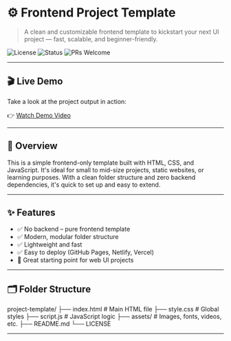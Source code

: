 # ⚙️ Frontend Project Template

> A clean and customizable frontend template to kickstart your next UI project — fast, scalable, and beginner-friendly.

![License](https://img.shields.io/badge/license-MIT-blue.svg)
![Status](https://img.shields.io/badge/status-active-brightgreen.svg)
![PRs Welcome](https://img.shields.io/badge/contributions-welcome-orange.svg)

---

## 🎬 Live Demo

Take a look at the project output in action:

👉 [Watch Demo Video](https://github.com/user-attachments/assets/36f99f71-0cac-4106-82a8-4b363d0f9cca)

---

## 📌 Overview

This is a simple frontend-only template built with HTML, CSS, and JavaScript. It's ideal for small to mid-size projects, static websites, or learning purposes. With a clean folder structure and zero backend dependencies, it's quick to set up and easy to extend.

---

## ✨ Features

- ✅ No backend – pure frontend template  
- ✅ Modern, modular folder structure  
- ✅ Lightweight and fast  
- ✅ Easy to deploy (GitHub Pages, Netlify, Vercel)  
- 🎯 Great starting point for web UI projects  

---

## 🗂️ Folder Structure

project-template/
├── index.html # Main HTML file
├── style.css # Global styles
├── script.js # JavaScript logic
├── assets/ # Images, fonts, videos, etc.
├── README.md
└── LICENSE


---

